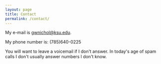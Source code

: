 ```yaml
---
layout: page
title: Contact
permalink: /contact/
---
```


My e-mail is [gwnichol@ksu.edu](mailto:gwnichol@ksu.edu).


My phone number is: (785)640-0225

You will want to leave a voicemail if I don't answer. In today's age of spam calls I don't usually answer numbers I don't know.
